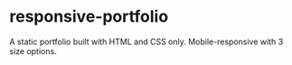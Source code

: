 # responsive-portfolio

A static portfolio built with HTML and CSS only. Mobile-responsive with 3 size options.
